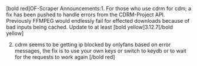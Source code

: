 [bold red]OF-Scraper Announcements:1. For those who use cdrm for cdm; a fix has been pushed to handle errors from the CDRM-Project API. Previously FFMPEG would endlessly fail for effected downloads because of bad inputs being cached. Update to at least [bold yellow]3.12.7[/bold yellow]

2. cdrm seems to be getting ip blocked by onlyfans based on error messages, the fix is to use your own keys or switch to keydb
or to wait for the requests to work again
[/bold red]
